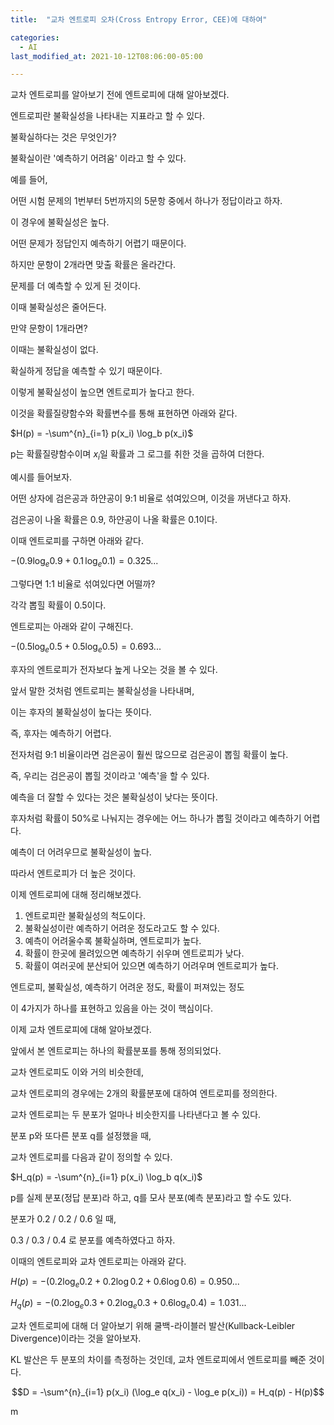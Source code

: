 ```yaml
---
title:  "교차 엔트로피 오차(Cross Entropy Error, CEE)에 대하여"

categories:
  - AI
last_modified_at: 2021-10-12T08:06:00-05:00

---
```



교차 엔트로피를 알아보기 전에 엔트로피에 대해 알아보겠다.

엔트로피란 불확실성을 나타내는 지표라고 할 수 있다.

불확실하다는 것은 무엇인가?

불확실이란 '예측하기 어려움' 이라고 할 수 있다.

예를 들어,

어떤 시험 문제의 1번부터 5번까지의 5문항 중에서 하나가 정답이라고 하자.

이 경우에 불확실성은 높다.

어떤 문제가 정답인지 예측하기 어렵기 때문이다.

하지만 문항이 2개라면 맞출 확률은 올라간다.

문제를 더 예측할 수 있게 된 것이다.

이때 불확실성은 줄어든다.

만약 문항이 1개라면?

이때는 불확실성이 없다.

확실하게 정답을 예측할 수 있기 때문이다.

이렇게 불확실성이 높으면 엔트로피가 높다고 한다.

이것을 확률질량함수와 확률변수를 통해 표현하면 아래와 같다.

$H(p) = -\sum^{n}_{i=1} p(x_i) \log_b p(x_i)$

p는 확률질량함수이며 $x_i$일 확률과 그 로그를 취한 것을 곱하여 더한다.

예시를 들어보자.

어떤 상자에 검은공과 하얀공이 9:1 비율로 섞여있으며, 이것을 꺼낸다고 하자.

검은공이 나올 확률은 0.9, 하얀공이 나올 확률은 0.1이다.

이때 엔트로피를 구하면 아래와 같다.

$-(0.9 \log_e 0.9 + 0.1 \, \log_e 0.1)=0.325...$

그렇다면 1:1 비율로 섞여있다면 어떨까?

각각 뽑힐 확률이 0.5이다.

엔트로피는 아래와 같이 구해진다.

$- (0.5 \log_e 0.5 + 0.5 \log_e 0.5) =0.693...$

후자의 엔트로피가 전자보다 높게 나오는 것을 볼 수 있다.

앞서 말한 것처럼 엔트로피는 불확실성을 나타내며,

이는 후자의 불확실성이 높다는 뜻이다.

즉, 후자는 예측하기 어렵다.

전자처럼 9:1 비율이라면 검은공이 훨씬 많으므로 검은공이 뽑힐 확률이 높다.

즉, 우리는 검은공이 뽑힐 것이라고 '예측'을 할 수 있다.

예측을 더 잘할 수 있다는 것은 불확실성이 낮다는 뜻이다.

후자처럼 확률이 50%로 나눠지는 경우에는 어느 하나가 뽑힐 것이라고 예측하기 어렵다.

예측이 더 어려우므로 불확실성이 높다.

따라서 엔트로피가 더 높은 것이다.

이제 엔트로피에 대해 정리해보겠다.

1. 엔트로피란 불확실성의 척도이다.
2. 불확실성이란 예측하기 어려운 정도라고도 할 수 있다.
3. 예측이 어려울수록 불확실하며, 엔트로피가 높다.
4. 확률이 한곳에 몰려있으면 예측하기 쉬우며 엔트로피가 낮다.
5. 확률이 여러곳에 분산되어 있으면 예측하기 어려우며 엔트로피가 높다.

엔트로피, 불확실성, 예측하기 어려운 정도, 확률이 퍼져있는 정도

이 4가지가 하나를 표현하고 있음을 아는 것이 핵심이다.



이제 교차 엔트로피에 대해 알아보겠다.

앞에서 본 엔트로피는 하나의 확률분포를 통해 정의되었다.

교차 엔트로피도 이와 거의 비슷한데,

교차 엔트로피의 경우에는 2개의 확률분포에 대하여 엔트로피를 정의한다.

교차 엔트로피는 두 분포가 얼마나 비슷한지를 나타낸다고 볼 수 있다.

분포 p와 또다른 분포 q를 설정했을 때, 

교차 엔트로피를 다음과 같이 정의할 수 있다.

$H_q(p) = -\sum^{n}_{i=1} p(x_i) \log_b q(x_i)$


p를 실제 분포(정답 분포)라 하고, q를 모사 분포(예측 분포)라고 할 수도 있다.


분포가 0.2 / 0.2 / 0.6 일 때,

0.3 / 0.3 / 0.4 로 분포를 예측하였다고 하자.

이때의 엔트로피와 교차 엔트로피는 아래와 같다.

$H(p) = -(0.2\log_e0.2 + 0.2\log0.2 + 0.6\log0.6) = 0.950...$

$H_q(p) = -(0.2\log_e0.3 + 0.2\log_e0.3 + 0.6\log_e0.4)=1.031...$



교차 엔트로피에 대해 더 알아보기 위해 쿨백-라이블러 발산(Kullback-Leibler Divergence)이라는 것을 알아보자.

KL 발산은 두 분포의 차이를 측정하는 것인데, 교차 엔트로피에서 엔트로피를 빼준 것이다.

$$D = -\sum^{n}_{i=1} p(x_i) (\log_e q(x_i) - \log_e p(x_i)) = H_q(p) - H(p)$$




m




